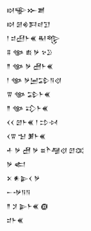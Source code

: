 <div class='block'>
<div class='line'>𒊭𒊍𒁍𒋢</div>
<div class='line'>𒊭 𒌆𒄯𒁕𒁀𒋛</div>
<div class='line'>𒁹 𒄑𒍎𒈨𒌍 𒊑𒈜</div>
<div class='line'>𒐉 𒀲 𒑔 𒃻 𒆳𒊒</div>
<div class='line'>𒈫 𒀲 𒃻 𒍇𒈨𒌍</div>
<div class='line'>𒁹 𒀲 𒃻𒅁𒁉𒀀𒋼</div>
<div class='line'>𒐊 𒀲 𒁉𒈨𒌍</div>
<div class='line'>𒈫 𒀲 𒃾𒈨𒌍</div>
<div class='line'>𒌋𒌋 𒇻𒈨𒌍 𒁹 𒄞𒀴</div>
<div class='line'>𒌋𒐊 𒈠 𒋠𒈨𒌍</div>
<div class='line'>𒑏 𒃻 𒍇 𒃻 𒊺𒋻𒆷𒋼 𒇻𒀬</div>
<div class='line'>𒃻 𒅗</div>
<div class='line'>𒉽 𒀭𒉌𒌋 𒃻</div>
<div class='line'>𒀸𒋩𒀀𒀀</div>
<div class='line'>𒈫 𒋡 𒉌𒈨𒌍 𒁈</div>
<div class='line'>𒄑𒈨𒌍</div>
</div>